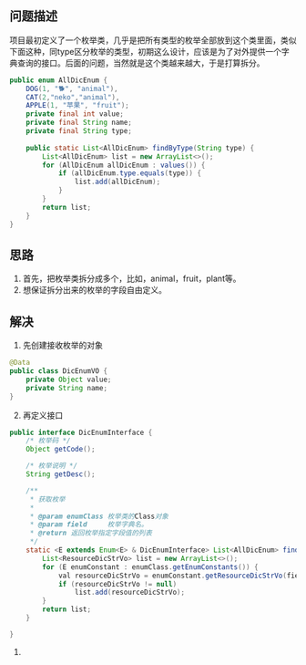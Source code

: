 ## 问题描述
项目最初定义了一个枚举类，几乎是把所有类型的枚举全部放到这个类里面，类似下面这种，同type区分枚举的类型，初期这么设计，应该是为了对外提供一个字典查询的接口。后面的问题，当然就是这个类越来越大，于是打算拆分。
```java
public enum AllDicEnum {
    DOG(1, "🐕", "animal"),
    CAT(2,"neko","animal"),
    APPLE(1, "苹果", "fruit");
    private final int value;
    private final String name;
    private final String type;
    
    public static List<AllDicEnum> findByType(String type) {
        List<AllDicEnum> list = new ArrayList<>();
        for (AllDicEnum allDicEnum : values()) {
            if (allDicEnum.type.equals(type)) {
                list.add(allDicEnum);
            }
        }
        return list;
    }
}

```
## 思路
1. 首先，把枚举类拆分成多个，比如，animal，fruit，plant等。
2. 想保证拆分出来的枚举的字段自由定义。

## 解决
1. 先创建接收枚举的对象
```java
@Data
public class DicEnumVO {
    private Object value;
    private String name;
}
```
2. 再定义接口
```java
public interface DicEnumInterface {
    /* 枚举码 */
    Object getCode();

    /* 枚举说明 */
    String getDesc();

    /**
     * 获取枚举
     *
     * @param enumClass 枚举类的Class对象
     * @param field     枚举字典名。
     * @return 返回枚举指定字段值的列表
     */
    static <E extends Enum<E> & DicEnumInterface> List<AllDicEnum> findByType(Class<E> enumClass, String field, String keyword) {
        List<ResourceDicStrVo> list = new ArrayList<>();
        for (E enumConstant : enumClass.getEnumConstants()) {
            val resourceDicStrVo = enumConstant.getResourceDicStrVo(field, keyword);
            if (resourceDicStrVo != null)
                list.add(resourceDicStrVo);
        }
        return list;
    }

}

```

1. 
